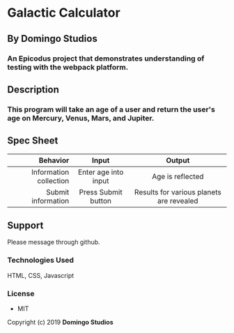 # Galactic Calculator
## By Domingo Studios
### An Epicodus project that demonstrates understanding of testing with the webpack platform.

## Description

### This program will take an age of a user and return the user's age on Mercury, Venus, Mars, and Jupiter.

## Spec Sheet

| Behavior | Input | Output |
|--:|:--:|:--:|
|Information collection| Enter age into input| Age is reflected|
|Submit information| Press Submit button| Results for various planets are revealed|

## Support

Please message through github.

### Technologies Used

HTML, CSS, Javascript

### License

* MIT

Copyright (c) 2019 **Domingo Studios**
